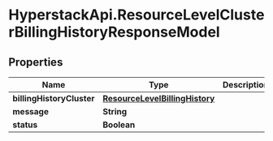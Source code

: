 # HyperstackApi.ResourceLevelClusterBillingHistoryResponseModel

## Properties

Name | Type | Description | Notes
------------ | ------------- | ------------- | -------------
**billingHistoryCluster** | [**ResourceLevelBillingHistory**](ResourceLevelBillingHistory.md) |  | [optional] 
**message** | **String** |  | [optional] 
**status** | **Boolean** |  | [optional] 


